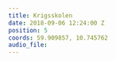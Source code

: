 ```yaml
---
title: Krigsskolen
date: 2018-09-06 12:24:00 Z
position: 5
coords: 59.909857, 10.745762
audio_file: 
---
```


